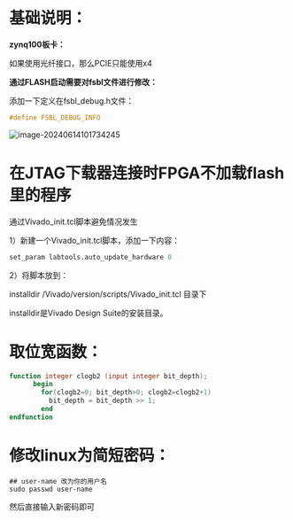 # 基础说明：

**zynq100板卡：**

如果使用光纤接口，那么PCIE只能使用x4

**通过FLASH启动需要对fsbl文件进行修改：**

添加一下定义在fsbl_debug.h文件：

```c++
#define FSBL_DEBUG_INFO
```

![image-20240614101734245](E:\my_work\ProjectNotes\media\image-20240614101734245.png)

# 在JTAG下载器连接时FPGA不加载flash里的程序

通过Vivado_init.tcl脚本避免情况发生

1）新建一个Vivado_init.tcl脚本，添加一下内容：

```tcl
set_param labtools.auto_update_hardware 0
```

2）将脚本放到：

installdir /Vivado/version/scripts/Vivado_init.tcl  目录下

installdir是Vivado Design Suite的安装目录。

# 取位宽函数：

```verilog
function integer clogb2 (input integer bit_depth);              
	  begin                                                           
	    for(clogb2=0; bit_depth>0; clogb2=clogb2+1)                   
	      bit_depth = bit_depth >> 1;                                 
	    end                                                           
endfunction  
```

# 修改linux为简短密码：

```shell
## user-name 改为你的用户名 
sudo passwd user-name    
```

然后直接输入新密码即可
